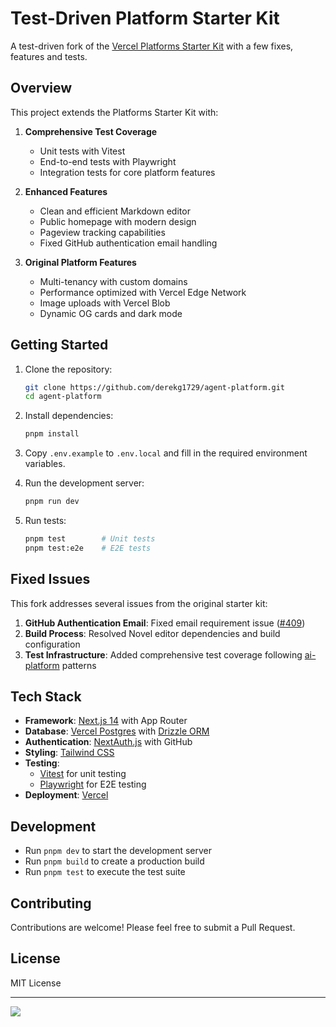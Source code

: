 # Test-Driven Platform Starter Kit

A test-driven fork of the [Vercel Platforms Starter Kit](https://vercel.com/guides/nextjs-multi-tenant-application) with a few fixes, features and tests.

## Overview

This project extends the Platforms Starter Kit with:

1. **Comprehensive Test Coverage**
   - Unit tests with Vitest
   - End-to-end tests with Playwright
   - Integration tests for core platform features

2. **Enhanced Features**
   - Clean and efficient Markdown editor
   - Public homepage with modern design
   - Pageview tracking capabilities
   - Fixed GitHub authentication email handling

3. **Original Platform Features**
   - Multi-tenancy with custom domains
   - Performance optimized with Vercel Edge Network
   - Image uploads with Vercel Blob
   - Dynamic OG cards and dark mode

## Getting Started

1. Clone the repository:
   ```bash
   git clone https://github.com/derekg1729/agent-platform.git
   cd agent-platform
   ```

2. Install dependencies:
   ```bash
   pnpm install
   ```

3. Copy `.env.example` to `.env.local` and fill in the required environment variables.

4. Run the development server:
   ```bash
   pnpm run dev
   ```

5. Run tests:
   ```bash
   pnpm test        # Unit tests
   pnpm test:e2e    # E2E tests
   ```

## Fixed Issues

This fork addresses several issues from the original starter kit:

1. **GitHub Authentication Email**: Fixed email requirement issue ([#409](https://github.com/vercel/platforms/issues/409))
2. **Build Process**: Resolved Novel editor dependencies and build configuration
3. **Test Infrastructure**: Added comprehensive test coverage following [ai-platform](https://github.com/derekg1729/ai-platform) patterns

## Tech Stack

- **Framework**: [Next.js 14](https://nextjs.org/) with App Router
- **Database**: [Vercel Postgres](https://vercel.com/storage/postgres) with [Drizzle ORM](https://orm.drizzle.team/)
- **Authentication**: [NextAuth.js](https://next-auth.js.org/) with GitHub
- **Styling**: [Tailwind CSS](https://tailwindcss.com/)
- **Testing**: 
  - [Vitest](https://vitest.dev/) for unit testing
  - [Playwright](https://playwright.dev/) for E2E testing
- **Deployment**: [Vercel](https://vercel.com)

## Development

- Run `pnpm dev` to start the development server
- Run `pnpm build` to create a production build
- Run `pnpm test` to execute the test suite

## Contributing

Contributions are welcome! Please feel free to submit a Pull Request.

## License

MIT License

---

<a aria-label="Vercel logo" href="https://vercel.com">
  <img src="https://badgen.net/badge/icon/Made%20by%20Vercel?icon=zeit&label&color=black&labelColor=black">
</a>
